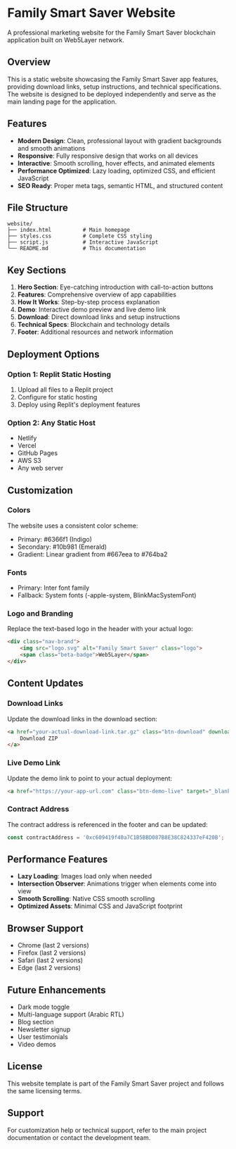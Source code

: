 
# Family Smart Saver Website

A professional marketing website for the Family Smart Saver blockchain application built on Web5Layer network.

## Overview

This is a static website showcasing the Family Smart Saver app features, providing download links, setup instructions, and technical specifications. The website is designed to be deployed independently and serve as the main landing page for the application.

## Features

- **Modern Design**: Clean, professional layout with gradient backgrounds and smooth animations
- **Responsive**: Fully responsive design that works on all devices
- **Interactive**: Smooth scrolling, hover effects, and animated elements
- **Performance Optimized**: Lazy loading, optimized CSS, and efficient JavaScript
- **SEO Ready**: Proper meta tags, semantic HTML, and structured content

## File Structure

```
website/
├── index.html          # Main homepage
├── styles.css          # Complete CSS styling
├── script.js           # Interactive JavaScript
└── README.md           # This documentation
```

## Key Sections

1. **Hero Section**: Eye-catching introduction with call-to-action buttons
2. **Features**: Comprehensive overview of app capabilities
3. **How It Works**: Step-by-step process explanation
4. **Demo**: Interactive demo preview and live demo link
5. **Download**: Direct download links and setup instructions
6. **Technical Specs**: Blockchain and technology details
7. **Footer**: Additional resources and network information

## Deployment Options

### Option 1: Replit Static Hosting
1. Upload all files to a Replit project
2. Configure for static hosting
3. Deploy using Replit's deployment features

### Option 2: Any Static Host
- Netlify
- Vercel
- GitHub Pages
- AWS S3
- Any web server

## Customization

### Colors
The website uses a consistent color scheme:
- Primary: #6366f1 (Indigo)
- Secondary: #10b981 (Emerald)
- Gradient: Linear gradient from #667eea to #764ba2

### Fonts
- Primary: Inter font family
- Fallback: System fonts (-apple-system, BlinkMacSystemFont)

### Logo and Branding
Replace the text-based logo in the header with your actual logo:
```html
<div class="nav-brand">
    <img src="logo.svg" alt="Family Smart Saver" class="logo">
    <span class="beta-badge">Web5Layer</span>
</div>
```

## Content Updates

### Download Links
Update the download links in the download section:
```html
<a href="your-actual-download-link.tar.gz" class="btn-download" download>
    Download ZIP
</a>
```

### Live Demo Link
Update the demo link to point to your actual deployment:
```html
<a href="https://your-app-url.com" class="btn-demo-live" target="_blank">Try Live Demo</a>
```

### Contract Address
The contract address is referenced in the footer and can be updated:
```javascript
const contractAddress = '0xc609419f40a7C1B5BBD087B8E38C824337eF420B';
```

## Performance Features

- **Lazy Loading**: Images load only when needed
- **Intersection Observer**: Animations trigger when elements come into view
- **Smooth Scrolling**: Native CSS smooth scrolling
- **Optimized Assets**: Minimal CSS and JavaScript footprint

## Browser Support

- Chrome (last 2 versions)
- Firefox (last 2 versions)
- Safari (last 2 versions)
- Edge (last 2 versions)

## Future Enhancements

- Dark mode toggle
- Multi-language support (Arabic RTL)
- Blog section
- Newsletter signup
- User testimonials
- Video demos

## License

This website template is part of the Family Smart Saver project and follows the same licensing terms.

## Support

For customization help or technical support, refer to the main project documentation or contact the development team.
